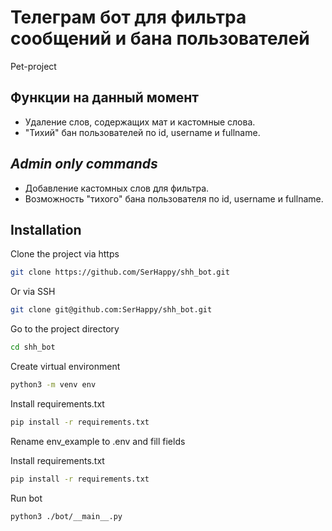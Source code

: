 # Телеграм бот для фильтра сообщений и бана пользователей

Pet-project

## Функции на данный момент

- Удаление слов, содержащих мат и кастомные слова.
- "Тихий" бан пользователей по id, username и fullname.

## *Admin only commands*

- Добавление кастомных слов для фильтра.
- Возможность "тихого" бана пользователя по id, username и fullname.

## Installation

Clone the project via https

```bash
git clone https://github.com/SerHappy/shh_bot.git
```

Or via SSH

```bash
git clone git@github.com:SerHappy/shh_bot.git
```

Go to the project directory

```bash
cd shh_bot
```

Create virtual environment

```bash
python3 -m venv env
```

Install requirements.txt

```bash
pip install -r requirements.txt
```

Rename env_example to .env and fill fields

Install requirements.txt

```bash
pip install -r requirements.txt
```

Run bot

```bash
python3 ./bot/__main__.py
```
